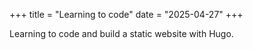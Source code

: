 +++
title = "Learning to code"
date = "2025-04-27"
+++

Learning to code and build a static website with Hugo.
<!--more-->
